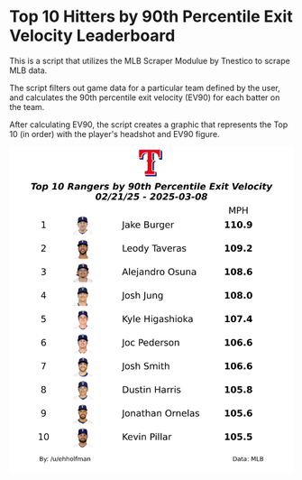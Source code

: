 # Top 10 Hitters by 90th Percentile Exit Velocity Leaderboard

This is a script that utilizes the MLB Scraper Modulue by Tnestico to scrape MLB data.

The script filters out game data for a particular team defined by the user, and calculates the 90th percentile 
exit velocity (EV90) for each batter on the team.

After calculating EV90, the script creates a graphic that represents the Top 10 (in order) with the player's headshot and EV90 figure.

![Top 10 Rangers EV90](https://github.com/CarsonHallford/Top_10_EV90/blob/main/Top_10_Rangers_EV90.png)